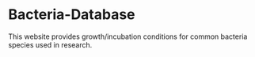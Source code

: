 # Bacteria-Database
This website provides growth/incubation conditions for common bacteria species used in research. 
